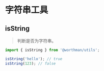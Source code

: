# 字符串工具

## isString

> 判断是否为字符串。

```ts
import { isString } from '@worthman/utils';

isString('hello'); // true
isString(123); // false
```
